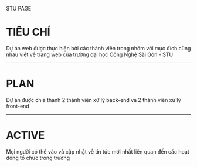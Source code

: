 STU PAGE

# TIÊU CHÍ

Dự án web được thực hiện bởi các thành viên trong nhóm với mục đích cùng nhau viết về trang web của trường đại học Công Nghệ Sài Gòn - STU

---

# PLAN

Dự án được chia thành 2 thành viên xử lý back-end và 2 thành viên xử lý front-end

---

# ACTIVE

Mọi người có thể vào và cập nhật về tin tức mới nhất liên quan đến các hoạt động tổ chức trong trường

